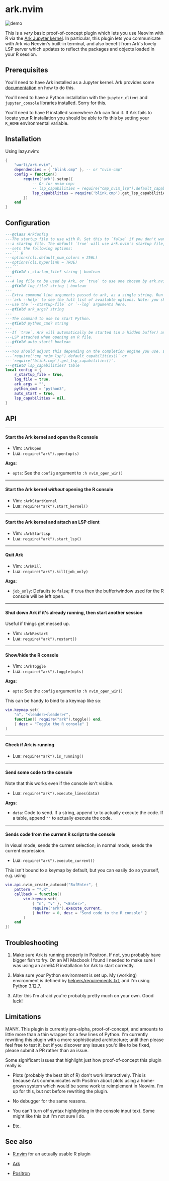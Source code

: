 # ark.nvim

![demo](https://github.com/user-attachments/assets/f78dc9f9-da78-40eb-aad8-e63d1cccb9f5)

This is a _very_ basic proof-of-concept plugin which lets you use Neovim with R
via the [Ark Jupyter kernel](https://github.com/posit-dev/ark). In particular,
this plugin lets you communicate with Ark via Neovim's built-in terminal, and
also benefit from Ark's lovely LSP server which updates to reflect the packages
and objects loaded in your R session.

## Prerequisites

You'll need to have Ark installed as a Jupyter kernel. Ark provides some
[documentation](https://github.com/posit-dev/ark) on how to do this.

You'll need to have a Python installation with the `jupyter_client` and
`jupyter_console` libraries installed. Sorry for this.

You'll need to have R installed somewhere Ark can find it. If Ark fails to
locate your R installation you should be able to fix this by setting your
`R_HOME` environmental variable.

## Installation

Using lazy.nvim:
``` lua
{
    "wurli/ark.nvim",
    dependencies = { "blink.cmp" }, -- or "nvim-cmp"
    config = function()
        require("ark").setup({
            -- Or for nvim-cmp:
            -- lsp_capabilities = require("cmp_nvim_lsp").default_capabilities()
            lsp_capabilities = require('blink.cmp').get_lsp_capabilities(),
        })
    end
}
```

## Configuration

```` lua
---@class ArkConfig
---The startup file to use with R. Set this to `false` if you don't want to use
---a startup file. The default `true` will use ark.nvim's startup file, which
---sets the following options:
---``` R
---options(cli.default_num_colors = 256L)
---options(cli.hyperlink = TRUE)
---```
---@field r_startup_file? string | boolean
---
---A log file to be used by Ark, or `true` to use one chosen by ark.nvim.
---@field log_file? string | boolean
---
---Extra command line arguments passed to ark, as a single string. Run
---`ark --help` to see the full list of available options. Note: you shouldn't
---use the `--startup-file` or `--log` arguments here.
---@field ark_args? string
---
---The command to use to start Python.
---@field python_cmd? string
---
---If `true`, Ark will automatically be started (in a hidden buffer) and the
---LSP attached when opening an R file.
---@field auto_start? boolean
---
---You should adjust this depending on the completion engine you use. E.g.
---`require("cmp_nvim_lsp").default_capabilities()` or
---`require('blink.cmp').get_lsp_capabilities()`.
---@field lsp_capabilities? table
local config = {
    r_startup_file = true,
    log_file = true,
    ark_args = "",
    python_cmd = "python3",
    auto_start = true,
    lsp_capabilities = nil,
}
````

## API

-------------------------------------------------------------------------------
#### Start the Ark kernel and open the R console

*   Vim: `:ArkOpen`
*   Lua: `require("ark").open(opts)`

**Args**:
*   `opts`: See the `config` argument to `:h nvim_open_win()`

-------------------------------------------------------------------------------
#### Start the Ark kernel _without_ opening the R console

*   Vim: `:ArkStartKernel`
*   Lua: `require("ark").start_kernel()`

-------------------------------------------------------------------------------
#### Start the Ark kernel and attach an LSP client

*   Vim: `:ArkStartLsp`
*   Lua: `require("ark").start_lsp()`

-------------------------------------------------------------------------------
#### Quit Ark

*   Vim: `:ArkKill`
*   Lua: `require("ark").kill(job_only)`

**Args**:
*   `job_only`: Defaults to `false`; if `true` then the buffer/window used for
    the R console will be left open.

-------------------------------------------------------------------------------
#### Shut down Ark if it's already running, then start another session
Useful if things get messed up.

*   Vim: `:ArkRestart`
*   Lua: `require("ark").restart()`

-------------------------------------------------------------------------------
#### Show/hide the R console

*   Vim: `:ArkToggle`
*   Lua: `require("ark").toggle(opts)`

**Args**:
*   `opts`: See the `config` argument to `:h nvim_open_win()`

This can be handy to bind to a keymap like so:

``` lua
vim.keymap.set(
    "n", "<leader><leader>r",
    function() require("ark").toggle() end,
    { desc = "Toggle the R console" }
)
```

-------------------------------------------------------------------------------
#### Check if Ark is running

*   Lua: `require("ark").is_running()`

-------------------------------------------------------------------------------
#### Send some code to the console

Note that this works even if the console isn't visible.

*   Lua: `require("ark").execute_lines(data)`

**Args**:
*   `data`: Code to send. If a string, append `\n` to actually execute the code.
    If a table, append `""` to actually execute the code.

-------------------------------------------------------------------------------
#### Sends code from the current R script to the console

In visual mode, sends the current selection; in normal mode, sends the current
expression.

*   Lua: `require("ark").execute_current()`

This isn't bound to a keymap by default, but you can easily do so
yourself, e.g. using

``` lua
vim.api.nvim_create_autocmd("BufEnter", {
    pattern = "*.R",
    callback = function()
        vim.keymap.set(
            { "n", "v" }, "<Enter>",
            require("ark").execute_current,
            { buffer = 0, desc = "Send code to the R console" }
        )
    end
})
```

## Troubleshooting

1.  Make sure Ark is running properly in Positron. If not, you probably have
    bigger fish to fry. On an M1 Macbook I found I needed to make sure I was
    using an arm64 R installation for Ark to start correctly.

2.  Make sure your Python environment is set up. My (working) environment is
    defined by [helpers/requirements.txt](/helpers/requirements.txt), and I'm
    using Python 3.12.7.

3.  After this I'm afraid you're probably pretty much on your own. Good luck!

## Limitations

MANY. This plugin is currently pre-alpha, proof-of-concept, and amounts to
little more than a thin wrapper for a few lines of Python. I'm currently
rewriting this plugin with a more sophisticated architecture; until then please
feel free to test it, but if you discover any issues you'd like to be fixed,
please submit a PR rather than an issue.

Some significant issues that highlight just how proof-of-concept this plugin
really is:

*   Plots (probably the best bit of R) don't work interactively. This is
    because Ark communicates with Positron about plots using a home-grown
    system which would be some work to reimplement in Neovim. I'm up for this,
    but not before rewriting the plugin.

*   No debugger for the same reasons.

*   You can't turn off syntax highlighting in the console input text. Some might
    like this but I'm not sure I do.

*   Etc.

## See also

*   [R.nvim](https://github.com/R-nvim/R.nvim) for an actually usable R plugin

*   [Ark](https://github.com/posit-dev/ark)

*   [Positron](https://github.com/posit-dev/positron)

